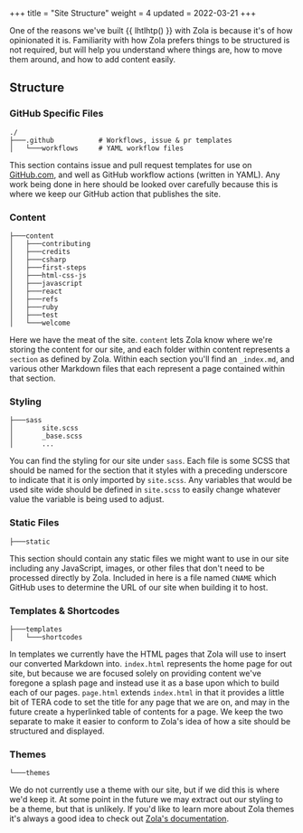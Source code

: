 +++
title = "Site Structure"
weight = 4
updated = 2022-03-21
+++

One of the reasons we've built {{ lhtlhtp() }} with Zola is because it's of how
opinionated it is. Familiarity with how Zola prefers things to be structured is
not required, but will help you understand where things are, how to move them
around, and how to add content easily.

## Structure

### GitHub Specific Files

```
./
├───.github           # Workflows, issue & pr templates
│   └───workflows     # YAML workflow files
```

This section contains issue and pull request templates for use on 
[GitHub.com](https://github.com/), and well as GitHub workflow actions (written
in YAML). Any work being done in here should be looked over carefully because
this is where we keep our GitHub action that publishes the site.

### Content

```
├───content
│   ├───contributing
│   ├───credits
│   ├───csharp
│   ├───first-steps
│   ├───html-css-js
│   ├───javascript
│   ├───react
│   ├───refs
│   ├───ruby
│   ├───test
│   └───welcome
```

Here we have the meat of the site. `content` lets Zola know where we're storing
the content for our site, and each folder within content represents a `section`
as defined by Zola. Within each section you'll find an `_index.md`, and various
other Markdown files that each represent a page contained within that section.

### Styling

```
├───sass
│       site.scss
│       _base.scss
│       ...
```

You can find the styling for our site under `sass`. Each file is some SCSS that
should be named for the section that it styles with a preceding underscore to
indicate that it is only imported by `site.scss`. Any variables that would be
used site wide should be defined in `site.scss` to easily change whatever value
the variable is being used to adjust.

### Static Files

```
├───static
```

This section should contain any static files we might want to use in our site
including any JavaScript, images, or other files that don't need to be processed
directly by Zola. Included in here is a file named `CNAME` which GitHub uses to
determine the URL of our site when building it to host.

### Templates & Shortcodes

```
├───templates
│   └───shortcodes
```

In templates we currently have the HTML pages that Zola will use to insert our
converted Markdown into. `index.html` represents the home page for out site, but
because we are focused solely on providing content we've foregone a splash page
and instead use it as a base upon which to build each of our pages. `page.html`
extends `index.html` in that it provides a little bit of TERA code to set the
title for any page that we are on, and may in the future create a hyperlinked
table of contents for a page. We keep the two separate to make it easier to
conform to Zola's idea of how a site should be structured and displayed.

### Themes

```
└───themes
```

We do not currently use a theme with our site, but if we did this is where we'd
keep it. At some point in the future we may extract out our styling to be a 
theme, but that is unlikely. If you'd like to learn more about Zola themes it's
always a good idea to check out [Zola's documentation](https://www.getzola.org/documentation/themes/installing-and-using-themes/).
